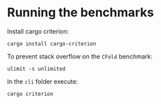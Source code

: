 
# Running the benchmarks

Install cargo criterion:

```
cargo install cargo-criterion
```

To prevent stack overflow on the `CFold` benchmark:

```
ulimit -s unlimited
```

In the `cli` folder execute:

```
cargo criterion
```
